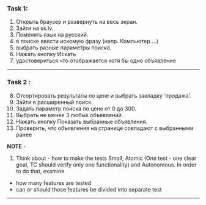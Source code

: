 ### Task 1:
1. Открыть браузер и развернуть на весь экран.
2. Зайти на ss.lv.
3. Поменять язык на русский.
4. в поиске ввести искомую фразу (напр. Компьютер....)
5. выбрать разные параметры поиска.
6. Нажать кнопку Искать
7. удостовериться что отображается хотя бы одно объявление

---
### Task 2 :
8. Отсортировать результаты по цене и выбрать закладку ‘продажа’.
9. Зайти в расширенный поиск.
10. Задать параметр поиска по цене от 0 до 300.
11. Выбрать не менее 3 любых объявлений.
12. Нажать кнопку Показать выбранные объявления.
13. Проверить, что объявления на странице совпадают с выбранными ранее

**NOTE** - 
1. Think about - how to make the tests Small, Atomic (One test - one clear goal, TC should verify only one functionality) and Autonomous. In order to do that, examine
 * how many features are tested
 * can or should those features be divided into separate test
---